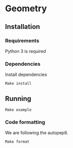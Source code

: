 # Geometry

## Installation

### Requirements

Python 3 is required

### Dependencies

Install dependencies

```
Make install
```

## Running

```
Make example
```

### Code formatting

We are following the autopep8.

```
Make format
```
